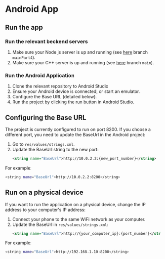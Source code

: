 # Android App

## Run the app

### Run the relevant beckend servers

1. Make sure your Node js server is up and running (see [here](https://github.com/maayanzahavi/WebPart2.git) branch `mainPart4`).
2. Make sure your C++ server is up and running (see [here](https://github.com/maayanzahavi/YouTubeCppServer.git) branch `main`).

### Run the Android Application

1. Clone the relevant repository to Android Studio
2. Ensure your Android device is connected, or start an emulator.
3. Configure the Base URL (detailed below).
4. Run the project by clicking the run button in Android Studio.

## Configuring the Base URL

The project is currently configured to run on port 8200. If you choose a different port, you need to update the BaseUrl in the Android project:

1. Go to `res/values/strings.xml`.
2. Update the BaseUrl string to the new port:
   ```xml
   <string name="BaseUrl">http://10.0.2.2:{new_port_number}</string>
For example:
  ```bash
<string name="BaseUrl">http://10.0.2.2:8200</string>
  ```
## Run on a physical device

If you want to run the application on a physical device, change the IP address to your computer's IP address:

1. Connect your phone to the same WiFi network as your computer.
2. Update the BaseUrl in `res/values/strings.xml`:
   ```xml
   <string name="BaseUrl">http://{your_computer_ip}:{port_number}</string>
For example:

  ```bash
<string name="BaseUrl">http://192.168.1.10:8200</string>
  ```
